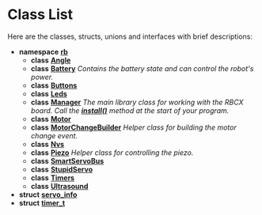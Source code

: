 
# Class List

Here are the classes, structs, unions and interfaces with brief descriptions:


* **namespace** [**rb**](namespacerb.md)   
  * **class** [**Angle**](classrb_1_1Angle.md)   
  * **class** [**Battery**](classrb_1_1Battery.md) _Contains the battery state and can control the robot's power._   
  * **class** [**Buttons**](classrb_1_1Buttons.md)   
  * **class** [**Leds**](classrb_1_1Leds.md)   
  * **class** [**Manager**](classrb_1_1Manager.md) _The main library class for working with the RBCX board. Call the_ [_**install()**_](classrb_1_1Manager.md#function-install) _method at the start of your program._  
  * **class** [**Motor**](classrb_1_1Motor.md)   
  * **class** [**MotorChangeBuilder**](classrb_1_1MotorChangeBuilder.md) _Helper class for building the motor change event._   
  * **class** [**Nvs**](classrb_1_1Nvs.md)   
  * **class** [**Piezo**](classrb_1_1Piezo.md) _Helper class for controlling the piezo._   
  * **class** [**SmartServoBus**](classrb_1_1SmartServoBus.md)   
  * **class** [**StupidServo**](classrb_1_1StupidServo.md)   
  * **class** [**Timers**](classrb_1_1Timers.md)   
  * **class** [**Ultrasound**](classrb_1_1Ultrasound.md)   
* **struct** [**servo\_info**](structrb_1_1SmartServoBus_1_1servo__info.md)   
* **struct** [**timer\_t**](structrb_1_1Timers_1_1timer__t.md)   